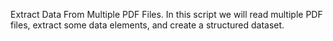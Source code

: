 Extract Data From  Multiple PDF Files.
In this script we will read multiple PDF files, extract some data elements, and create a structured dataset.

